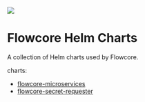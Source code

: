 ![](https://avatars.githubusercontent.com/u/114778675?s=200&v=4)
# Flowcore Helm Charts

A collection of Helm charts used by Flowcore.

charts:
- [flowcore-microservices](https://github.com/flowcore-io/flowcore-helm-charts/blob/main/charts/flowcore-microservices/README.md)
- [flowcore-secret-requester](https://github.com/flowcore-io/flowcore-helm-charts/blob/main/charts/flowcore-secret-requester/README.md)